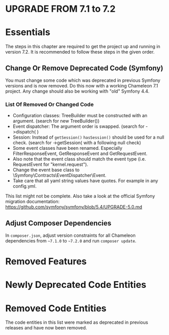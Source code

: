 UPGRADE FROM 7.1 to 7.2
=======================

# Essentials

The steps in this chapter are required to get the project up and running in version 7.2.
It is recommended to follow these steps in the given order.

## Change Or Remove Deprecated Code (Symfony)

You must change some code which was deprecated in previous Symfony versions and is now removed. Do this now with a working
Chameleon 7.1 project. Any change should also be working with "old" Symfony 4.4.

### List Of Removed Or Changed Code

- Configuration classes: TreeBuilder must be constructed with an argument. (search for new TreeBuilder())
- Event dispatcher: The argument order is swapped. (search for ->dispatch( )
- Session: Instead of `getSession()` `hasSession()` should be used for a null check. (search for ->getSession( with a following null check)
- Some event classes have been renamed. Especially FilterResponseEvent, GetResponseEvent and GetRequestEvent.
- Also note that the event class should match the event type (i.e. RequestEvent for "kernel.request").
- Change the event base class to \Symfony\Contracts\EventDispatcher\Event.
- Take care that all yaml string values have quotes. For example in any config.yml.

This list might not be complete. Also take a look at the official Symfony migration documentation:
https://github.com/symfony/symfony/blob/5.4/UPGRADE-5.0.md


## Adjust Composer Dependencies

In `composer.json`, adjust version constraints for all Chameleon dependencies from `~7.1.0` to `~7.2.0` and run
`composer update`.

# Removed Features
# Newly Deprecated Code Entities
# Removed Code Entities

The code entities in this list were marked as deprecated in previous releases and have now been removed.

